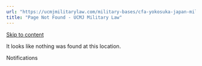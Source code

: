 ```yaml
---
url: "https://ucmjmilitarylaw.com/military-bases/cfa-yokosuka-japan-military-defense-lawyer-ucmj-legal-guide/%7Blocation14"
title: "Page Not Found - UCMJ Military Law"
---
```


[Skip to content](https://ucmjmilitarylaw.com/military-bases/cfa-yokosuka-japan-military-defense-lawyer-ucmj-legal-guide/%7Blocation14#content)

It looks like nothing was found at this location.

Notifications